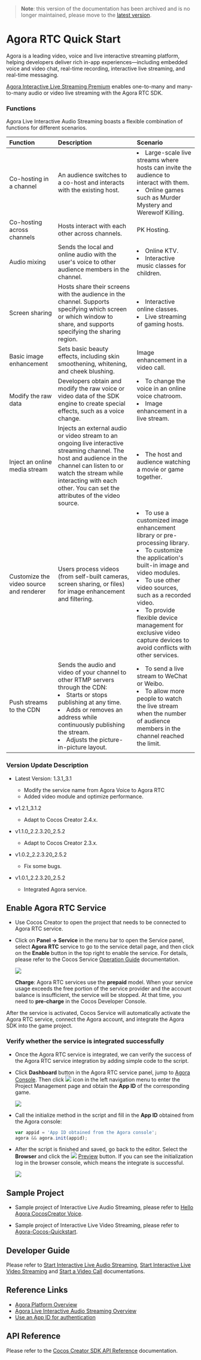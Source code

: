 > **Note**: this version of the documentation has been archived and is no longer maintained, please move to the [latest version](https://service.cocos.com/document/en/agora.html).

# Agora RTC Quick Start

Agora is a leading video, voice and live interactive streaming platform, helping developers deliver rich in-app experiences—including embedded voice and video chat, real-time recording, interactive live streaming, and real-time messaging.

[Agora Interactive Live Streaming Premium](https://docs.agora.io/en/Interactive%20Broadcast/product_live?platform=Cocos%20Creator) enables one-to-many and many-to-many audio or video live streaming with the Agora RTC SDK.

### Functions

Agora Live Interactive Audio Streaming boasts a flexible combination of functions for different scenarios.

| Function                                | Description                                                  | Scenario                                                     |
| :--------------------------------------- | :------------------------------------------------------------ | :------------------------------------------------------------ |
| Co-hosting in a channel                 | An audience switches to a co-host and interacts with the existing host. | <li>Large-scale live streams where hosts can invite the audience to interact with them. <li>Online games such as Murder Mystery and Werewolf Killing. |
| Co-hosting across channels              | Hosts interact with each other across channels.              | PK Hosting.                                                  |
| Audio mixing                            | Sends the local and online audio with the user's voice to other audience members in the channel. | <li>Online KTV. <li>Interactive music classes for children.  |
| Screen sharing                          | Hosts share their screens with the audience in the channel. Supports specifying which screen or which window to share, and supports specifying the sharing region. | <li>Interactive online classes.<li>Live streaming of gaming hosts. |
| Basic image enhancement                 | Sets basic beauty effects, including skin smoothening, whitening, and cheek blushing. | Image enhancement in a video call.                           |
| Modify the raw data                     | Developers obtain and modify the raw voice or video data of the SDK engine to create special effects, such as a voice change. | <li>To change the voice in an online voice chatroom.<li>Image enhancement in a live stream. |
| Inject an online media stream           | Injects an external audio or video stream to an ongoing live interactive streaming channel. The host and audience in the channel can listen to or watch the stream while interacting with each other. You can set the attributes of the video source. | <li>The host and audience watching a movie or game together. |
| Customize the video source and renderer | Users process videos (from self-built cameras, screen sharing, or files) for image enhancement and filtering. | <li>To use a customized image enhancement library or pre-processing library.<li>To customize the application's built-in image and video modules.<li>To use other video sources, such as a recorded video.<li>To provide flexible device management for exclusive video capture devices to avoid conflicts with other services. |
| Push streams to the CDN                 | Sends the audio and video of your channel to other RTMP servers through the CDN:<li>Starts or stops publishing at any time.<li>Adds or removes an address while continuously publishing the stream. <li>Adjusts the picture-in-picture layout. | <li>To send a live stream to WeChat or Weibo.<li>To allow more people to watch the live stream when the number of audience members in the channel reached the limit. |


### Version Update Description

- Latest Version: 1.3.1_3.1

    - Modify the service name from Agora Voice to Agora RTC
    - Added video module and optimize performance.

- v1.2.1_3.1.2

    - Adapt to Cocos Creator 2.4.x.

- v1.1.0_2.2.3.20_2.5.2

    - Adapt to Cocos Creator 2.3.x.

- v1.0.2_2.2.3.20_2.5.2

    - Fix some bugs.

- v1.0.1_2.2.3.20_2.5.2

    - Integrated Agora service.

## Enable Agora RTC Service

- Use Cocos Creator to open the project that needs to be connected to Agora RTC service.

- Click on **Panel -> Service** in the menu bar to open the Service panel, select **Agora RTC** service to go to the service detail page, and then click on the **Enable** button in the top right to enable the service. For details, please refer to the Cocos Service [Operation Guide](./index.md#usage) documentation.

    ![](agora/agora-panel.png)

    **Charge**: Agora RTC services use the **prepaid** model. When your service usage exceeds the free portion of the service provider and the account balance is insufficient, the service will be stopped. At that time, you need to **pre-charge** in the Cocos Developer Console. 

After the service is activated, Cocos Service will automatically activate the Agora RTC service, connect the Agora account, and integrate the Agora SDK into the game project.

### Verify whether the service is integrated successfully

- Once the Agora RTC service is integrated, we can verify the success of the Agora RTC service integration by adding simple code to the script.

- Click **Dashboard** button in the Agora RTC service panel, jump to [Agora Console](https://console.agora.io/). Then click ![](agora/agora-projecticon.png) icon in the left navigation menu to enter the Project Management page and obtain the **App ID** of the corresponding game.

    ![](agora/agora-param.png)

- Call the initialize method in the script and fill in the **App ID** obtained from the Agora console:

    ```js
    var appid = 'App ID obtained from the Agora console';
    agora && agora.init(appid);
    ```

- After the script is finished and saved, go back to the editor. Select the **Browser** and click the ![](./image/preview-button.jpg) [Preview](../getting-started/basics/preview-build.md) button. If you can see the initialization log in the browser console, which means the integrate is successful.

    ![](agora/agora-debugging.png)

## Sample Project

- Sample project of Interactive Live Audio Streaming, please refer to [Hello Agora CocosCreator Voice](https://github.com/AgoraIO/Voice-Call-for-Mobile-Gaming/blob/master/Basic-Voice-Call-for-Gaming/Hello-CocosCreator-Voice-Agora/README.md).

- Sample project of Interactive Live Video Streaming, please refer to [Agora-Cocos-Quickstart](https://docs.agora.io/en/Interactive%20Broadcast/start_live_cocos_creator?platform=Cocos%20Creator#see-also).

## Developer Guide

Please refer to [Start Interactive Live Audio Streaming](https://docs.agora.io/en/Interactive%20Broadcast/start_live_audio_cocos_creator?platform=Cocos%20Creator), [Start Interactive Live Video Streaming](https://docs.agora.io/en/Interactive%20Broadcast/start_live_cocos_creator?platform=Cocos%20Creator) and [Start a Video Call](https://docs.agora.io/en/Video/start_call_cocos_creator?platform=Android) documentations.

## Reference Links

- [Agora Platform Overview](https://docs.agora.io/en/Agora%20Platform/agora_platform?platform=Cocos%20Creator)
- [Agora Live Interactive Audio Streaming Overview](https://docs.agora.io/en/Interactive%20Broadcast/product_live?platform=Cocos%20Creator)
- [Use an App ID for authentication](https://docs.agora.io/en/Agora%20Platform/token?platform=All%20Platforms) 

## API Reference

Please refer to the [Cocos Creator SDK API Reference](https://docs.agora.io/en/Video/API%20Reference/cocos_creator/index.html?platform=All%20Platforms) documentation.
